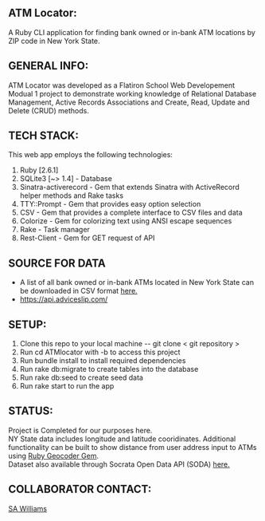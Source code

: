 
## ATM Locator: 

A Ruby CLI application for finding bank owned or in-bank ATM locations by ZIP code in New York State. 

## GENERAL INFO:

ATM Locator was developed as a Flatiron School Web Developement Modual 1 project to demonstrate working knowledge of Relational Database Management, Active Records Associations and Create, Read, Update and Delete (CRUD) methods.

## TECH STACK: 

This web app employs the following technologies:
1. Ruby [2.6.1]
2. SQLite3 [~> 1.4] - Database
3. Sinatra-activerecord - Gem that extends Sinatra with ActiveRecord helper methods and Rake tasks
4. TTY::Prompt - Gem that provides easy option selection
5. CSV - Gem that provides a complete interface to CSV files and data
6. Colorize - Gem for colorizing text using ANSI escape sequences 
7. Rake - Task manager 
8. Rest-Client - Gem for GET request of API

## SOURCE FOR DATA
* A list of all bank owned or in-bank ATMs located in New York State can be downloaded in CSV format [here.](https://data.ny.gov/Government-Finance/Bank-Owned-ATM-Locations-in-New-York-State/ndex-ad5r)
* https://api.adviceslip.com/


## SETUP:

1. Clone this repo to your local machine -- git clone < git repository >
2. Run cd ATMlocator with -b to access this project
3. Run bundle install to install required dependencies
4. Run rake db:migrate to create tables into the database
5. Run rake db:seed to create seed data
6. Run rake start to run the app 
 
## STATUS: 

 Project is Completed for our purposes here.  
 NY State data includes longitude and latitude cooridinates.  Additional functionality can be built to show distance from user address input to ATMs using [Ruby Geocoder Gem](http://www.rubygeocoder.com/).  
 Dataset also available through Socrata Open Data API (SODA) [here.](https://data.ny.gov/resource/ndex-ad5r.json)

## COLLABORATOR CONTACT: 

[SA Williams](https://github.com/evilgeniusnyc)

